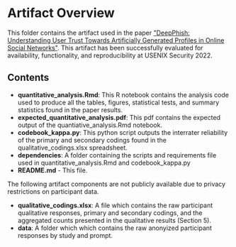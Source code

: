 # Artifact Overview

This folder contains the artifact used in the paper ["DeepPhish: Understanding User Trust Towards Artificially Generated Profiles in Online Social Networks"](https://jaronm.ink/assets/pdf/papers/deepphish_usenix22.pdf). This artifact has been successfully evaluated for availability, functionality, and reproducibility at USENIX Security 2022.

## Contents

- **quantitative\_analysis.Rmd**: This R notebook contains the analysis code used to produce all the tables, figures, statistical tests, and summary statistics found in the paper results.
- **expected\_quantitative\_analysis.pdf**: This pdf contains the expected output of the quantiative\_analysis.Rmd notebook.
- **codebook_kappa.py**: This python script outputs the interrater reliability of the primary and secondary codings found in the qualitative_codings.xlsx spreadsheet.
- **dependencies**: A folder containing the scripts and requirements file used in quantitative_analysis.Rmd and codebook\_kappa.py
- **README.md** - This file.

The following artifact components are not publicly available due to privacy restrictions on participant data.

- **qualitative\_codings.xlsx**: A file which contains the raw participant qualitative responses, primary and secondary codings, and the aggregated counts presented in the qualitative results (Section 5).
- **data**: A folder which which contains the raw anonyized participant responses by study and prompt.
